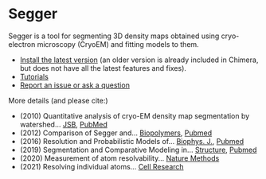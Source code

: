 # Segger

Segger is a tool for segmenting 3D density maps obtained using cryo-electron microscopy (CryoEM) and fitting models to them. 


* <a href="https://github.com/gregdp/segger/wiki/Segger-Install">Install the latest version</a>
(an older version is already included in Chimera, but does not have all the latest features and fixes).
* [Tutorials](https://github.com/gregdp/segger/tree/master/tutorials)
* [Report an issue or ask a question](https://github.com/gregdp/segger/issues)


More details (and please cite:)
* (2010) Quantitative analysis of cryo-EM density map segmentation by watershed... <a href="https://www.sciencedirect.com/science/article/pii/S1047847710000845" target="_blank">JSB</a>, <a href="https://pubmed.ncbi.nlm.nih.gov/20338243/" target="_blank">PubMed</a>
* (2012) Comparison of Segger and... <a href="https://onlinelibrary.wiley.com/doi/abs/10.1002/bip.22074">Biopolymers</a>, <a href="https://pubmed.ncbi.nlm.nih.gov/22696409/" target="_blank">Pubmed</a>
* (2016) Resolution and Probabilistic Models of... <a href="https://www.sciencedirect.com/science/article/pii/S0006349515047062">Biophys. J.</a>, <a href="https://pubmed.ncbi.nlm.nih.gov/26743049/" target="_blank">Pubmed</a>
* (2019) Segmentation and Comparative Modeling in... <a href="https://www.sciencedirect.com/science/article/pii/S0969212619302734">Structure</a>, <a href="https://www.ncbi.nlm.nih.gov/pmc/articles/PMC6853598/" target="_blank">Pubmed</a>
* (2020) Measurement of atom resolvability... <a href="https://www.nature.com/articles/s41592-020-0731-1">Nature Methods</a>
* (2021) Resolving individual atoms... <a href="https://www.nature.com/articles/s41422-020-00432-2">Cell Research</a>
